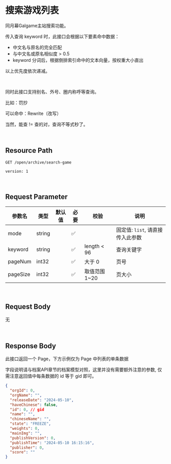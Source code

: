 # 搜索游戏列表

同月幕Galgame主站搜索功能。

传入查询 keyword 时，此接口会根据以下要素命中数据：

* 中文名与原名的完全匹配
* 与中文名或原名相似度 > 0.5
* keyword 分词后，根据倒排索引命中的文本向量，按权重大小直出

以上优先度依次递减。

<br>

同时此接口支持别名、外号、圈内称呼等查询。

比如：罚抄

可以命中：Rewrite（改写）

当然，能查 != 查的对，查询不等式秒了。


<br>

## Resource Path

`GET /open/archive/search-game`

`version: 1`

<br>

## Request Parameter

| 参数名 | 类型     |   默认值  | 必要  | 校验          | 说明                    |
|-----|--------|-----|-----|-------------|-----------------------|
|  mode   | string |     |   ✅  |             | 固定值: `list`, 请直接传入此参数 |
|   keyword  | string |     |  ✅   | length < 96 | 查询关键字                 |
|    pageNum | int32  |     |   ✅  | 大于 0        | 页号                    |
|    pageSize | int32  |     |   ✅  | 取值范围 1~20   | 页大小                   |

<br>

## Request Body
无

<br>

## Response Body

此接口返回一个 Page，下方示例仅为 Page 中列表的单条数据

字段说明请与档案API章节的档案模型对照，这里并没有需要额外注意的参数, 仅需注意返回值中每条数据的 id 等于 gid 即可。


```json
{
  "orgId": 0,
  "orgName": "",
  "releaseDate": "2024-05-10",
  "haveChinese": false,
  "id": 0, // gid
  "name": "",
  "chineseName": "",
  "state": "FREEZE",
  "weights": 0,
  "mainImg": "",
  "publishVersion": 0,
  "publishTime": "2024-05-10 16:15:16",
  "publisher": 0,
  "score": ""
}
```